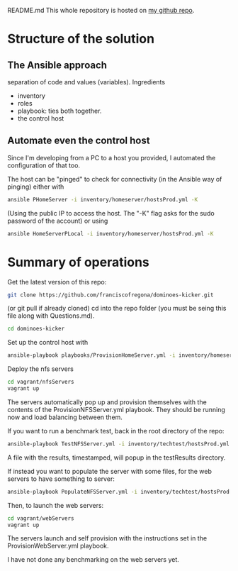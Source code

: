README.md
This whole repository is hosted on [my github repo](https://github.com/franciscofregona/dominoes-kicker.git).

# Structure of the solution
## The Ansible approach
separation of code and values (variables). Ingredients
* inventory
* roles
* playbook: ties both together.
* the control host

## Automate even the control host
Since I'm developing from a PC to a host you provided, I automated the configuration of that too.

The host can be "pinged" to check for connectivity (in the Ansible way of pinging) either with

```bash
ansible PHomeServer -i inventory/homeserver/hostsProd.yml -K
```

(Using the public IP to access the host. The "-K" flag asks for the sudo password of the account)
or using

```bash
ansible HomeServerPLocal -i inventory/homeserver/hostsProd.yml -K
```

# Summary of operations
Get the latest version of this repo:

```bash
git clone https://github.com/franciscofregona/dominoes-kicker.git
```

(or git pull if already cloned)
cd into the repo folder (you must be seing this file along with Questions.md).

```bash
cd dominoes-kicker
```

Set up the control host with

```bash
ansible-playbook playbooks/ProvisionHomeServer.yml -i inventory/homeserver/hostsProd.yml
```

Deploy the nfs servers

```bash
cd vagrant/nfsServers
vagrant up
```

The servers automatically pop up and provision themselves with the contents of the ProvisionNFSServer.yml playbook. They should be running now and load balancing between them.

If you want to run a benchmark test, back in the root directory of the repo:

```bash
ansible-playbook TestNFSServer.yml -i inventory/techtest/hostsProd.yml
```

A file with the results, timestamped, will popup in the testResults directory.

If instead you want to populate the server with some files, for the web servers to have something to server:

```bash
ansible-playbook PopulateNFSServer.yml -i inventory/techtest/hostsProd.yml
```

Then, to launch the web servers:

```bash
cd vagrant/webServers
vagrant up
```

The servers launch and self provision with the instructions set in the ProvisionWebServer.yml playbook.

I have not done any benchmarking on the web servers yet.
